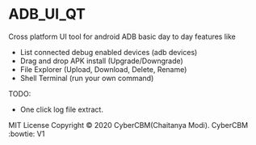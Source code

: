 # ADB_UI_QT
Cross platform UI tool for android ADB basic day to day features like 

- List connected debug enabled devices (adb devices)
- Drag and drop APK install (Upgrade/Downgrade)
- File Explorer (Upload, Download, Delete, Rename)
- Shell Terminal (run your own command)

TODO:

- One click log file extract.

MIT License
Copyright © 2020 CyberCBM(Chaitanya Modi). 
CyberCBM :bowtie: V1
